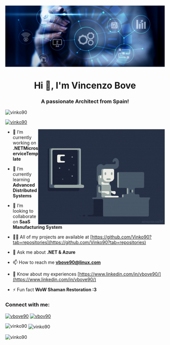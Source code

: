 ![MasterHead](https://github.com/Vinko90/Vinko90/blob/main/images/header.jpg)
<h1 align="center">Hi 👋, I'm Vincenzo Bove</h1>
<h3 align="center">A passionate Architect from Spain!</h3>

<p align="left"> <img src="https://komarev.com/ghpvc/?username=vinko90&label=Profile%20views&color=0e75b6&style=flat" alt="vinko90" /> </p>

<p align="left"> <a href="https://github.com/ryo-ma/github-profile-trophy"><img src="https://github-profile-trophy.vercel.app/?username=vinko90" alt="vinko90" /></a> </p>

<img align="right" alt="Coding" width="400" src="https://github.com/Vinko90/Vinko90/blob/main/images/coder.gif">

- 🔭 I’m currently working on **.NETMicroserviceTemplate**

- 🌱 I’m currently learning **Advanced Distributed Systems**

- 👯 I’m looking to collaborate on **SaaS Manufacturing System**

- 👨‍💻 All of my projects are available at [https://github.com/Vinko90?tab=repositories](https://github.com/Vinko90?tab=repositories)

- 💬 Ask me about **.NET & Azure**

- 📫 How to reach me **vbove90@linux.com**

- 📄 Know about my experiences [https://www.linkedin.com/in/vbove90/](https://www.linkedin.com/in/vbove90/)

- ⚡ Fun fact **WoW Shaman Restoration :3**

<h3 align="left">Connect with me:</h3>
<p align="left">
<a href="https://linkedin.com/in/vbove90" target="blank"><img align="center" src="https://raw.githubusercontent.com/rahuldkjain/github-profile-readme-generator/master/src/images/icons/Social/linked-in-alt.svg" alt="vbove90" height="30" width="40" /></a>
<a href="https://instagram.com/vbov90" target="blank"><img align="center" src="https://raw.githubusercontent.com/rahuldkjain/github-profile-readme-generator/master/src/images/icons/Social/instagram.svg" alt="vbov90" height="30" width="40" /></a>
</p>

<p><img align="left" src="https://github-readme-stats.vercel.app/api/top-langs?username=vinko90&show_icons=true&locale=en&layout=compact" alt="vinko90" /></p>

<p>&nbsp;<img align="center" src="https://github-readme-stats.vercel.app/api?username=vinko90&show_icons=true&locale=en" alt="vinko90" /></p>

<p><img align="center" src="https://github-readme-streak-stats.herokuapp.com/?user=vinko90&" alt="vinko90" /></p>
